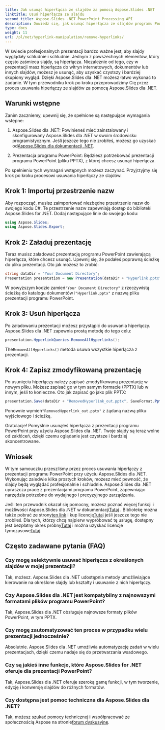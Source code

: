 ```yaml
---
title: Jak usunąć hiperłącza ze slajdów za pomocą Aspose.Slides .NET
linktitle: Usuń hiperłącza ze slajdu
second_title: Aspose.Slides .NET PowerPoint Processing API
description: Dowiedz się, jak usunąć hiperłącza ze slajdów programu PowerPoint za pomocą Aspose.Slides dla .NET. Twórz przejrzyste i profesjonalne prezentacje.
type: docs
weight: 11
url: /pl/net/hyperlink-manipulation/remove-hyperlinks/
---
```


W świecie profesjonalnych prezentacji bardzo ważne jest, aby slajdy wyglądały schludnie i schludnie. Jednym z powszechnych elementów, który często zaśmieca slajdy, są hiperłącza. Niezależnie od tego, czy w prezentacji masz hiperłącza do witryn internetowych, dokumentów lub innych slajdów, możesz je usunąć, aby uzyskać czystszy i bardziej skupiony wygląd. Dzięki Aspose.Slides dla .NET możesz łatwo wykonać to zadanie. W tym przewodniku krok po kroku przeprowadzimy Cię przez proces usuwania hiperłączy ze slajdów za pomocą Aspose.Slides dla .NET.

## Warunki wstępne

Zanim zaczniemy, upewnij się, że spełnione są następujące wymagania wstępne:

1.  Aspose.Slides dla .NET: Powinieneś mieć zainstalowany i skonfigurowany Aspose.Slides dla .NET w swoim środowisku programistycznym. Jeśli jeszcze tego nie zrobiłeś, możesz go uzyskać od[Aspose.Slides dla dokumentacji .NET](https://reference.aspose.com/slides/net/).

2. Prezentacja programu PowerPoint: Będziesz potrzebować prezentacji programu PowerPoint (pliku PPTX), z której chcesz usunąć hiperłącza.

Po spełnieniu tych wymagań wstępnych możesz zaczynać. Przyjrzyjmy się krok po kroku procesowi usuwania hiperłączy ze slajdów.

## Krok 1: Importuj przestrzenie nazw

Aby rozpocząć, musisz zaimportować niezbędne przestrzenie nazw do swojego kodu C#. Te przestrzenie nazw zapewniają dostęp do biblioteki Aspose.Slides for .NET. Dodaj następujące linie do swojego kodu:

```csharp
using Aspose.Slides;
using Aspose.Slides.Export;
```

## Krok 2: Załaduj prezentację

Teraz musisz załadować prezentację programu PowerPoint zawierającą hiperłącza, które chcesz usunąć. Upewnij się, że podałeś poprawną ścieżkę do pliku prezentacji. Oto jak możesz to zrobić:

```csharp
string dataDir = "Your Document Directory";
Presentation presentation = new Presentation(dataDir + "Hyperlink.pptx");
```

 W powyższym kodzie zamień`"Your Document Directory"` z rzeczywistą ścieżką do katalogu dokumentów i`"Hyperlink.pptx"` z nazwą pliku prezentacji programu PowerPoint.

## Krok 3: Usuń hiperłącza

Po załadowaniu prezentacji możesz przystąpić do usuwania hiperłączy. Aspose.Slides dla .NET zapewnia prostą metodę do tego celu:

```csharp
presentation.HyperlinkQueries.RemoveAllHyperlinks();
```

 The`RemoveAllHyperlinks()` metoda usuwa wszystkie hiperłącza z prezentacji.

## Krok 4: Zapisz zmodyfikowaną prezentację

Po usunięciu hiperłączy należy zapisać zmodyfikowaną prezentację w nowym pliku. Możesz zapisać go w tym samym formacie (PPTX) lub w innym, jeśli to konieczne. Oto jak zapisać go jako plik PPTX:

```csharp
presentation.Save(dataDir + "RemovedHyperlink_out.pptx", SaveFormat.Pptx);
```

 Ponownie wymień`"RemovedHyperlink_out.pptx"` z żądaną nazwą pliku wyjściowego i ścieżką.

Gratulacje! Pomyślnie usunąłeś hiperłącza z prezentacji programu PowerPoint przy użyciu Aspose.Slides dla .NET. Twoje slajdy są teraz wolne od zakłóceń, dzięki czemu oglądanie jest czystsze i bardziej skoncentrowane.

## Wniosek

W tym samouczku przeszliśmy przez proces usuwania hiperłączy z prezentacji programu PowerPoint przy użyciu Aspose.Slides dla .NET. Wykonując zaledwie kilka prostych kroków, możesz mieć pewność, że slajdy będą wyglądać profesjonalnie i schludnie. Aspose.Slides dla .NET upraszcza pracę z prezentacjami programu PowerPoint, zapewniając narzędzia potrzebne do wydajnego i precyzyjnego zarządzania.

Jeśli ten przewodnik okazał się pomocny, możesz poznać więcej funkcji i możliwości Aspose.Slides dla .NET w dokumentacji[Tutaj](https://reference.aspose.com/slides/net/) . Bibliotekę można także pobrać ze strony[ten link](https://releases.aspose.com/slides/net/) i kup licencję[Tutaj](https://purchase.aspose.com/buy) jeśli jeszcze tego nie zrobiłeś. Dla tych, którzy chcą najpierw wypróbować tę usługę, dostępny jest bezpłatny okres próbny[Tutaj](https://releases.aspose.com/) i można uzyskać licencje tymczasowe[Tutaj](https://purchase.aspose.com/temporary-license/).

## Często zadawane pytania (FAQ)

### Czy mogę selektywnie usuwać hiperłącza z określonych slajdów w mojej prezentacji?
Tak, możesz. Aspose.Slides dla .NET udostępnia metody umożliwiające kierowanie na określone slajdy lub kształty i usuwanie z nich hiperłączy.

### Czy Aspose.Slides dla .NET jest kompatybilny z najnowszymi formatami plików programu PowerPoint?
Tak, Aspose.Slides dla .NET obsługuje najnowsze formaty plików PowerPoint, w tym PPTX.

### Czy mogę zautomatyzować ten proces w przypadku wielu prezentacji jednocześnie?
Absolutnie. Aspose.Slides dla .NET umożliwia automatyzację zadań w wielu prezentacjach, dzięki czemu nadaje się do przetwarzania wsadowego.

### Czy są jakieś inne funkcje, które Aspose.Slides for .NET oferuje dla prezentacji PowerPoint?
Tak, Aspose.Slides dla .NET oferuje szeroką gamę funkcji, w tym tworzenie, edycję i konwersję slajdów do różnych formatów.

### Czy dostępna jest pomoc techniczna dla Aspose.Slides dla .NET?
 Tak, możesz szukać pomocy technicznej i współpracować ze społecznością Aspose na stronie[forum dyskusyjne](https://forum.aspose.com/).